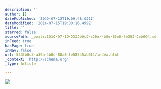 ```yaml
---
description: ''
author: []
datePublished: '2016-07-15T19:09:48.052Z'
dateModified: '2016-07-15T19:08:16.499Z'
title: ''
starred: false
sourcePath: _posts/2016-07-15-5333b0c3-a39a-4b0e-80a8-fe58545ab664.md
inFeed: true
hasPage: true
inNav: false
url: 5333b0c3-a39a-4b0e-80a8-fe58545ab664/index.html
_context: 'http://schema.org'
_type: Article

---
```

![](https://the-grid-user-content.s3-us-west-2.amazonaws.com/a61d6672-c78f-43bd-86af-a8e91ef6a69a.jpg)
